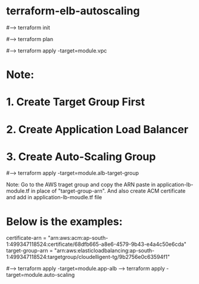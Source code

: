 # terraform-elb-autoscaling


#--> terraform init

#--> terraform plan

#--> terraform apply -target=module.vpc

# Note: 
#	1. Create Target Group First
#       2. Create Application Load Balancer
#       3. Create Auto-Scaling Group

#--> terraform apply -target=module.alb-target-group

Note: Go to the AWS traget group and copy the ARN paste in application-lb-module.tf in place of "target-group-arn". And also create ACM certificate and add in application-lb-moudle.tf file

# Below is the examples:

  certificate-arn = "arn:aws:acm:ap-south-1:499347118524:certificate/68dfb665-a8e6-4579-9b43-e4a4c50e6cda"
  target-group-arn = "arn:aws:elasticloadbalancing:ap-south-1:499347118524:targetgroup/cloudelligent-tg/9b2756e0c63594f1"

#--> terraform apply -target=module.app-alb
--> terraform apply -target=module.auto-scaling
